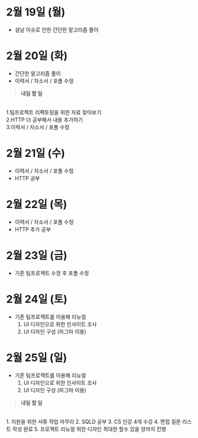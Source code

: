 # 2월 19일 (월)
- 설날 이슈로 인한 간단한 알고리즘 풀이

# 2월 20일 (화)
- 간단한 알고리즘 풀이
- 이력서 / 자소서 / 포폴 수정

> **내일 할 일**
<br> 
1.팀프로젝트 리팩토링을 위한 자료 찾아보기<br>
2.HTTP 더 공부해서 내용 추가하기<br>
3.이력서 / 자소서 / 포폴 수정

# 2월 21일 (수)
- 이력서 / 자소서 / 포폴 수정
- HTTP 공부

# 2월 22일 (목)
- 이력서 / 자소서 / 포폴 수정
- HTTP 추가 공부

# 2월 23일 (금)
- 기존 팀프로젝트 수정 후 포폴 수정

# 2월 24일 (토)
- 기존 팀프로젝트를 이용해 리뉴얼
    1. UI 디자인으로 위한 인사이트 조사
    2. UI 디자인 구성 (피그마 이용)

# 2월 25일 (일)
- 기존 팀프로젝트를 이용해 리뉴얼
    1. UI 디자인으로 위한 인사이트 조사
    2. UI 디자인 구성 (피그마 이용)

> **내일 할 일**
<br> 
1. 지원을 위한 서류 작업 마무리
2. SQLD 공부
3. CS 인강 4개 수강
4. 면접 질문 리스트 작성 완료
5. 프로젝트 리뉴얼 위한 디자인 최대한 할수 있을 양까지 진행